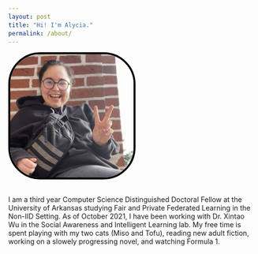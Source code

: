 ```yaml
---
layout: post
title: "Hi! I'm Alycia."
permalink: /about/
---
```

<img
  src="/assets/img/7BBCB897-3E8B-4C4E-A6DA-EF965BC0E7C0_1_201_a.jpeg"
  style="align: left; border-radius: 25%; border: 4px solid black; max-width: 250px; margin: 0 15px 15px 0;" />

I am a third year Computer Science Distinguished Doctoral Fellow at the University of Arkansas studying Fair and Private Federated Learning in the Non-IID Setting. As of October 2021, I have been working with Dr. Xintao Wu in the Social Awareness and Intelligent Learning lab. My free time is spent playing with my two cats (Miso and Tofu), reading new adult fiction, working on a slowely progressing novel, and watching Formula 1. 
